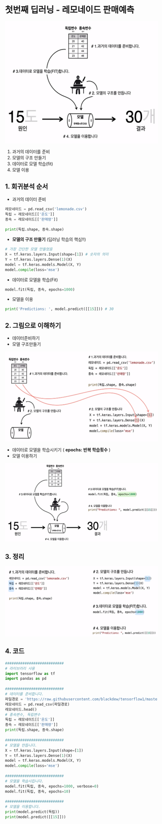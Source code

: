 # 첫번째 딥러닝 - 레모네이드 판매예측

![image-20200828010400481](images/image-20200828010400481.png)

1. 과거의 데이터를 준비
2. 모델의 구조 만들기
3. 데이터로 모델 학습(fit)
4. 모델 이용



## 1. 회귀분석 순서

- 과거의 데이터 준비

```python
레모네이드 = pd.read_csv('lemonade.csv')
독립 = 레모네이드[['온도']]
종속 = 레모네이드[['판매량']]

print(독립.shape, 종속.shape)
```



- **모델의 구조 만들기** (딥러닝 학습의 핵심!!)

```python
# 가장 간단한 모델 만들었음
X = tf.keras.layers.Input(shape=[1]) # 숫자의 의미
Y = tf.keras.layers.Dense(1)(X)
model = tf.keras.models.Model(X, Y)
model.compile(loss='mse')
```



- 데이터로 모델을 학습(Fit)

```python
model.fit(독립, 종속, epochs=1000)
```



- 모델을 이용

```python
print('Predictions: ', model.predict([[15]])) # 30
```



## 2. 그림으로 이해하기

- 데이터준비하기
- 모델 구조만들기

![image-20200828011200304](images/image-20200828011200304.png)



- 데이터로 모델을 학습시키기 ( **epochs: 반복 학습횟수** )
- 모델 이용하기

![image-20200828011358784](images/image-20200828011358784.png)





## 3. 정리

![image-20200828011504392](images/image-20200828011504392.png)





## 4. 코드

```python
###########################
# 라이브러리 사용
import tensorflow as tf
import pandas as pd
 
###########################
# 데이터를 준비합니다.
파일경로 = 'https://raw.githubusercontent.com/blackdew/tensorflow1/master/csv/lemonade.csv'
레모네이드 = pd.read_csv(파일경로)
레모네이드.head()
# 종속변수, 독립변수
독립 = 레모네이드[['온도']]
종속 = 레모네이드[['판매량']]
print(독립.shape, 종속.shape)
 
###########################
# 모델을 만듭니다.
X = tf.keras.layers.Input(shape=[1])
Y = tf.keras.layers.Dense(1)(X)
model = tf.keras.models.Model(X, Y)
model.compile(loss='mse')
 
###########################
# 모델을 학습시킵니다. 
model.fit(독립, 종속, epochs=1000, verbose=0)
model.fit(독립, 종속, epochs=10)
 
###########################
# 모델을 이용합니다. 
print(model.predict(독립))
print(model.predict([[15]]))
```

